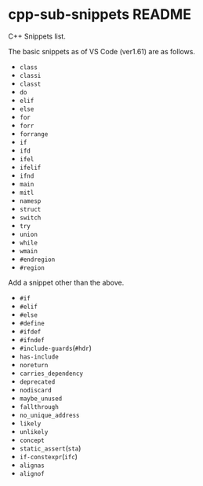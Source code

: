 # cpp-sub-snippets README

C++ Snippets list.

The basic snippets as of VS Code (ver1.61) are as follows.

+ `class`
+ `classi`
+ `classt`
+ `do`
+ `elif`
+ `else`
+ `for`
+ `forr`
+ `forrange`
+ `if`
+ `ifd`
+ `ifel`
+ `ifelif`
+ `ifnd`
+ `main`
+ `mitl`
+ `namesp`
+ `struct`
+ `switch`
+ `try`
+ `union`
+ `while`
+ `wmain`
+ `#endregion`
+ `#region`

Add a snippet other than the above.

+ `#if`
+ `#elif`
+ `#else`
+ `#define`
+ `#ifdef`
+ `#ifndef`
+ `#include-guards`(`#hdr`)
+ `has-include`
+ `noreturn`
+ `carries_dependency`
+ `deprecated`
+ `nodiscard`
+ `maybe_unused`
+ `fallthrough`
+ `no_unique_address`
+ `likely`
+ `unlikely`
+ `concept`
+ `static_assert`(`sta`)
+ `if-constexpr`(`ifc`)
+ `alignas`
+ `alignof`
